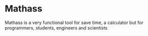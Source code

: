 # Mathass
Mathass is a very functional tool for save time, a calculator but for programmers, students, engineers and scientists
